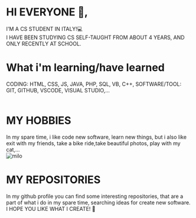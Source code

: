 # HI EVERYONE 👋,
I'M A CS STUDENT IN ITALY!💻
<br>
I HAVE BEEN STUDYING CS SELF-TAUGHT FROM ABOUT 4 YEARS, AND ONLY RECENTLY AT SCHOOL.
<br>
# What i'm learning/have learned
CODING: HTML, CSS, JS, JAVA, PHP, SQL, VB, C++,
SOFTWARE/TOOL: GIT, GITHUB, VSCODE, VISUAL STUDIO,...
<br>
<br>
# MY HOBBIES
In my spare time, i like code new software, learn new things, but i also like exit with my friends, take a bike ride,take beautiful photos, play with my cat,...
<br>
![milo](https://user-images.githubusercontent.com/88227516/141370503-a62575c7-ecd0-4112-b045-0dc09af772e8.png)
<br>
# MY REPOSITORIES
In my github profile you can find some interesting repositories, that are a part of what i do in my spare time, searching ideas for create new software.
I HOPE YOU LIKE WHAT I CREATE! 🤞
<br>
